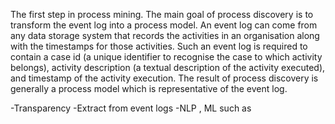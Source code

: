 The first step in process mining. The main goal of process discovery is to transform the event log into a process model. An event log can come from any data storage system that records the activities in an organisation along with the timestamps for those activities. Such an event log is required to contain a case id (a unique identifier to recognise the case to which activity belongs), activity description (a textual description of the activity executed), and timestamp of the activity execution. The result of process discovery is generally a process model which is representative of the event log.

-Transparency
-Extract from event logs
-NLP  , ML such as
